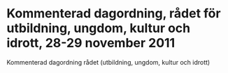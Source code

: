 # Kommenterad dagordning, rådet för utbildning, ungdom, kultur och idrott, 28-29 november 2011

Kommenterad dagordning rådet (utbildning, ungdom, kultur och idrott)
